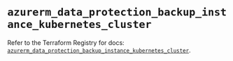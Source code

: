 # `azurerm_data_protection_backup_instance_kubernetes_cluster`

Refer to the Terraform Registry for docs: [`azurerm_data_protection_backup_instance_kubernetes_cluster`](https://registry.terraform.io/providers/hashicorp/azurerm/4.45.1/docs/resources/data_protection_backup_instance_kubernetes_cluster).
